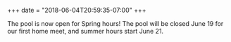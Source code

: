 +++
date = "2018-06-04T20:59:35-07:00"
+++

The pool is now open for Spring hours! The pool will be closed June 19 for our first home meet, and summer hours start June 21.
